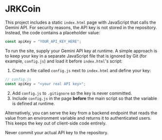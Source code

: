 # JRKCoin

This project includes a static `index.html` page with JavaScript that calls the Gemini API. For security reasons, the API key is not stored in the repository. Instead, the code contains a placeholder value:

```javascript
const apiKey = "YOUR_API_KEY_HERE";
```

To run the site, supply your Gemini API key at runtime. A simple approach is to keep your key in a separate JavaScript file that is ignored by Git (for example, `config.js`) and load it before `index.html`'s script:

1. Create a file called `config.js` next to `index.html` and define your key:

```javascript
// config.js
const apiKey = "<your real API key>";
```

2. Add `config.js` to `.gitignore` so the key is never committed.
3. Include `config.js` in the page **before** the main script so that the variable is defined at runtime.

Alternatively, you can serve the key from a backend endpoint that reads the value from an environment variable and returns it to authenticated users. This keeps the key out of client-side code entirely.

Never commit your actual API key to the repository.

